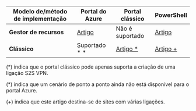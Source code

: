 |**Modelo de/método de implementação**| **Portal do Azure** | **Portal clássico** | **PowerShell**|
|---|---|---|---|
|**Gestor de recursos** | [Artigo](vpn-gateway-howto-site-to-site-resource-manager-portal.md)|Não é suportado |[Artigo](..articles/vpn-gateway/vpn-gateway-create-site-to-site-rm-powershell.md) |
|**Clássico** |Suportado * *| [Artigo *](../articles/vpn-gateway/vpn-gateway-site-to-site-create.md)|[Artigo +](..articles/vpn-gateway/vpn-gateway-multi-site.md) |


(*) indica que o portal clássico pode apenas suporta a criação de uma ligação S2S VPN.

(*) indica que um cenário de ponto a ponto ainda não está disponível para o portal Azure.

(+) indica que este artigo destina-se de sites com várias ligações.



